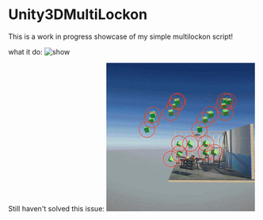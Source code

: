 # Unity3DMultiLockon
This is a work in progress showcase of my simple multilockon script!

what it do:
![show](gif1show.gif)

Still haven't solved this issue:
![issue](gif1problem.gif)
